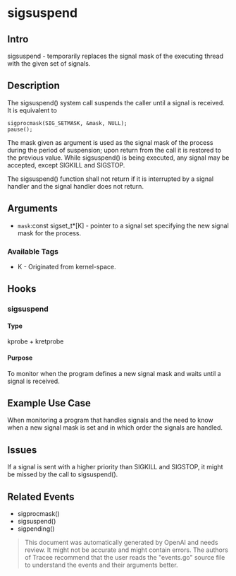 
# sigsuspend

## Intro 
sigsuspend - temporarily replaces the signal mask of the executing thread with the given set of signals.

## Description
The sigsuspend() system call suspends the caller until a signal is received. It is equivalent to

```
sigprocmask(SIG_SETMASK, &mask, NULL);
pause();
```

The mask given as argument is used as the signal mask of the process during the period of suspension; upon return from the call it is restored to the previous value. While sigsuspend() is being executed, any signal may be accepted, except SIGKILL and SIGSTOP.

The sigsuspend() function shall not return if it is interrupted by a signal handler and the signal handler does not return.

## Arguments
* `mask`:const sigset_t*[K] - pointer to a signal set specifying the new signal mask for the process.

### Available Tags
* K - Originated from kernel-space.

## Hooks
### sigsuspend
#### Type
kprobe + kretprobe
#### Purpose
To monitor when the program defines a new signal mask and waits until a signal is received.

## Example Use Case
When monitoring a program that handles signals and the need to know when a new signal mask is set and in which order the signals are handled. 

## Issues
If a signal is sent with a higher priority than SIGKILL and SIGSTOP, it might be missed by the call to sigsuspend().

## Related Events
* sigprocmask()
* sigsuspend()
* sigpending()

> This document was automatically generated by OpenAI and needs review. It might
> not be accurate and might contain errors. The authors of Tracee recommend that
> the user reads the "events.go" source file to understand the events and their
> arguments better.
